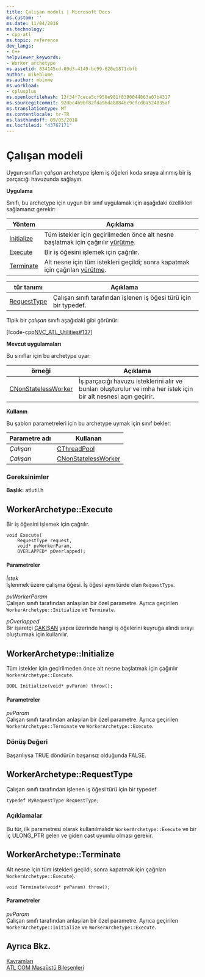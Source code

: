 ```yaml
---
title: Çalışan modeli | Microsoft Docs
ms.custom: ''
ms.date: 11/04/2016
ms.technology:
- cpp-atl
ms.topic: reference
dev_langs:
- C++
helpviewer_keywords:
- Worker archetype
ms.assetid: 834145cd-09d3-4149-bc99-620e1871cbfb
author: mikeblome
ms.author: mblome
ms.workload:
- cplusplus
ms.openlocfilehash: 13f34f7ceca5cf958e981f8390044863a07b4317
ms.sourcegitcommit: 92dbc4b9bf82fda96da80846c9cfcdba524035af
ms.translationtype: MT
ms.contentlocale: tr-TR
ms.lasthandoff: 09/05/2018
ms.locfileid: "43767171"
---
```

# <a name="worker-archetype"></a>Çalışan modeli

Uygun sınıfları *çalışan* archetype işlem iş öğeleri koda sıraya alınmış bir iş parçacığı havuzunda sağlayın.

**Uygulama**

Sınıfı, bu archetype için uygun bir sınıf uygulamak için aşağıdaki özellikleri sağlamanız gerekir:

|Yöntem|Açıklama|
|------------|-----------------|
|[Initialize](#initialize)|Tüm istekler için geçirilmeden önce alt nesne başlatmak için çağırılır [yürütme](#execute).|
|[Execute](#execute)|Bir iş öğesini işlemek için çağrılır.|
|[Terminate](#terminate)|Alt nesne için tüm istekleri geçildi; sonra kapatmak için çağrılan [yürütme](#execute).|

|tür tanımı|Açıklama|
|-------------|-----------------|
|[RequestType](#requesttype)|Çalışan sınıfı tarafından işlenen iş öğesi türü için bir typedef.|

Tipik bir *çalışan* sınıfı aşağıdaki gibi görünür:

[!code-cpp[NVC_ATL_Utilities#137](../../atl/codesnippet/cpp/worker-archetype_1.cpp)]

**Mevcut uygulamaları**

Bu sınıflar için bu archetype uyar:

|örneği|Açıklama|
|-----------|-----------------|
|[CNonStatelessWorker](../../atl/reference/cnonstatelessworker-class.md)|İş parçacığı havuzu isteklerini alır ve bunları oluşturulur ve imha her istek için bir alt nesnesi açın geçirir.|

**Kullanın**

Bu şablon parametreleri için bu archetype uymak için sınıf bekler:

|Parametre adı|Kullanan|
|--------------------|-------------|
|*Çalışan*|[CThreadPool](../../atl/reference/cthreadpool-class.md)|
|*Çalışan*|[CNonStatelessWorker](../../atl/reference/cnonstatelessworker-class.md)|

### <a name="requirements"></a>Gereksinimler

**Başlık:** atlutil.h

## <a name="execute"></a>WorkerArchetype::Execute

Bir iş öğesini işlemek için çağrılır.

```  
void Execute(
    RequestType request,  
    void* pvWorkerParam,  
    OVERLAPPED* pOverlapped);
```

#### <a name="parameters"></a>Parametreler

*İstek*  
İşlenmek üzere çalışma öğesi. İş öğesi aynı türde olan `RequestType`.

*pvWorkerParam*  
Çalışan sınıfı tarafından anlaşılan bir özel parametre. Ayrıca geçirilen `WorkerArchetype::Initialize` ve `Terminate`.

*pOverlapped*  
Bir işaretçi [ÇAKIŞAN](/windows/desktop/api/minwinbase/ns-minwinbase-_overlapped) yapısı üzerinde hangi iş öğelerini kuyruğa alındı sırayı oluşturmak için kullanılır.

## <a name="initialize"></a> WorkerArchetype::Initialize

Tüm istekler için geçirilmeden önce alt nesne başlatmak için çağırılır `WorkerArchetype::Execute`.  
```
BOOL Initialize(void* pvParam) throw();
```

#### <a name="parameters"></a>Parametreler

*pvParam*  
Çalışan sınıfı tarafından anlaşılan bir özel parametre. Ayrıca geçirilen `WorkerArchetype::Terminate` ve `WorkerArchetype::Execute`.

### <a name="return-value"></a>Dönüş Değeri

Başarılıysa TRUE döndürün başarısız olduğunda FALSE.

## <a name="requesttype"></a> WorkerArchetype::RequestType

Çalışan sınıfı tarafından işlenen iş öğesi türü için bir typedef.

```  
typedef MyRequestType RequestType;    
```

### <a name="remarks"></a>Açıklamalar

Bu tür, ilk parametresi olarak kullanılmalıdır `WorkerArchetype::Execute` ve bir iç ULONG_PTR gelen ve giden cast uyumlu olması gerekir.

## <a name="terminate"></a> WorkerArchetype::Terminate

Alt nesne için tüm istekleri geçildi; sonra kapatmak için çağrılan `WorkerArchetype::Execute`).

``` 
void Terminate(void* pvParam) throw();
```

#### <a name="parameters"></a>Parametreler

*pvParam*  
Çalışan sınıfı tarafından anlaşılan bir özel parametre. Ayrıca geçirilen `WorkerArchetype::Initialize` ve `WorkerArchetype::Execute`.

## <a name="see-also"></a>Ayrıca Bkz.

[Kavramları](../../atl/active-template-library-atl-concepts.md)   
[ATL COM Masaüstü Bileşenleri](../../atl/atl-com-desktop-components.md)

